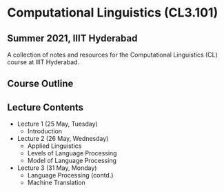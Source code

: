 # Computational Linguistics (CL3.101)
## Summer 2021, IIIT Hyderabad

A collection of notes and resources for the Computational Linguistics (CL) course at IIIT Hyderabad.

## Course Outline


## Lecture Contents
* Lecture 1 (25 May, Tuesday)
    - Introduction
* Lecture 2 (26 May, Wednesday)
    - Applied Linguistics
    - Levels of Language Processing
    - Model of Language Processing
* Lecture 3 (31 May, Monday)
    - Language Processing (contd.)
    - Machine Translation
